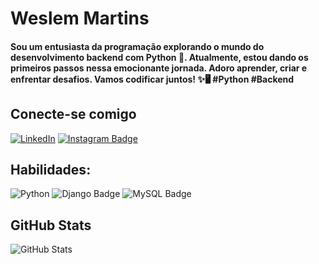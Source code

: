 # Weslem Martins
<h4>Sou um entusiasta da programação explorando o mundo do desenvolvimento backend com Python 🐍. Atualmente, estou dando os primeiros passos nessa emocionante jornada. Adoro aprender, criar e enfrentar desafios. Vamos codificar juntos! ✨🖥️ #Python #Backend</h4>

## Conecte-se comigo

[![LinkedIn](https://img.shields.io/badge/LinkedIn-000?style=for-the-badge&logo=linkedin&logoColor=B8860B)](https://www.linkedin.com/in/weslem-martins/)
[![Instagram Badge](https://img.shields.io/badge/Instagram-000?logo=instagram&logoColor=B8860B&style=for-the-badge)](https://www.instagram.com/weslem_mmartins/)

## Habilidades:

![Python](https://img.shields.io/badge/Python-000?style=for-the-badge&logo=python&logoColor=B8860B) 
![Django Badge](https://img.shields.io/badge/Django-000?logo=django&logoColor=B8860B&style=for-the-badge)
![MySQL Badge](https://img.shields.io/badge/MySQL-000?logo=mysql&logoColor=B8860B&style=for-the-badge)


## GitHub Stats
![GitHub Stats](https://github-readme-stats.vercel.app/api?username=octoeli&theme=transparent&bg_color=000000&border_color=B8860B&show_icons=True&icon_color=fff&title_color=B8860B&text_color=fff&hide_title=true&hide=stars)

